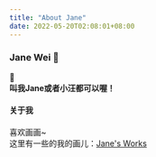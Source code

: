```yaml
---
title: "About Jane"
date: 2022-05-20T02:08:01+08:00
---
```


### Jane Wei  :paw_prints:
:dog:  
**叫我Jane或者小汪都可以喔！**

####  关于我  
喜欢画画~    
这里有一些的我的画儿：[Jane's Works](https://blog.nekolas.cafe/jane-works/)


